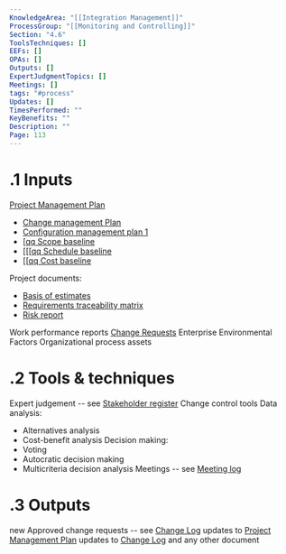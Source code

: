 ```yaml
---
KnowledgeArea: "[[Integration Management]]"
ProcessGroup: "[[Monitoring and Controlling]]"
Section: "4.6"
ToolsTechniques: []
EEFs: []
OPAs: []
Outputs: []
ExpertJudgmentTopics: []
Meetings: []
tags: "#process"
Updates: []
TimesPerformed: ""
KeyBenefits: ""
Description: ""
Page: 113
---
```

# .1 Inputs
[Project Management Plan](Project%20Management%20Plan.md)
* [Change management Plan](Change%20management%20Plan.md)
* [Configuration management plan 1](Procurement%20documentation.md)
* [[qq Scope baseline](Procurement%20documentation.md)
* [[[[qq Schedule baseline](Procurement%20documentation.md)
* [[[qq Cost baseline](Procurement%20documentation.md)

Project documents:
* [Basis of estimates](Basis%20of%20estimates.md)
* [Requirements traceability matrix](Requirements%20traceability%20matrix.md)
* [Risk report](Risk%20report.md)

Work performance reports
[Change Requests](Change%20Requests.md)
Enterprise Environmental Factors
Organizational process assets


# .2 Tools & techniques
Expert judgement -- see [Stakeholder register](Stakeholder%20register.md)
Change control tools
Data analysis:
* Alternatives analysis
* Cost-benefit analysis
Decision making:
* Voting
* Autocratic decision making
* Multicriteria decision analysis
Meetings -- see [Meeting log](Meeting%20log.md)

# .3 Outputs
new Approved change requests -- see [Change Log](Change%20Log.md)
updates to [Project Management Plan](Project%20Management%20Plan.md)
updates to [Change Log](Change%20Log.md) and any other document
